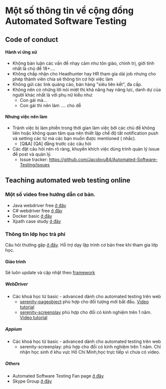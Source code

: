 # Một số thông tin về cộng đồng Automated Software Testing
## Code of conduct
#### Hành vi ứng xử 
- Không bàn luận các vấn đề nhạy cảm như tôn giáo, chính trị, giới tính nhất là chủ đề 18+....
- Không chấp nhận cho Headhunter hay HR tham gia dải job nhưng cho phép thành viên chia sẻ thông tin cơ hội việc làm
- Không gửi các link quảng cáo, bán hàng "siêu liên kết", đa cấp.
- Không nên có những lời nói miệt thị khả năng hay năng lực, danh dự của người khác nhất là với phụ nữ kiểu như: 
   * Con gái mà... 
   * Con gái thì nên làm .... cho dễ  

#### Nhưng việc nên làm 
- Tránh việc bị làm phiền trong thời gian làm việc bởi các chủ đề không liên hoặc không quan tâm  qua nên thiết lập chế độ tắt notification push và setting các từ mà các bạn muốn được mentioned ( nhắc). 
  * [Q&A] [QA] đằng trước các câu hỏi
- Các đặt câu hỏi nên rõ ràng, khuyến khích việc dùng trình quản lý issue để post và quản lý. 
  * Issue tracker: https://github.com/Jacobvu84/Automated-Software-Testing/issues
  
## Teaching automated web testing online

### Một số video free hướng dẫn cơ bản.
- Java webdriver free [ở đây](https://www.youtube.com/playlist?list=PLpTCO0Fa9GR3ir1xpFXqSVX61SaYShspy)
- C# webdriver free [ở đây](https://www.youtube.com/playlist?list=PLpTCO0Fa9GR1vOx_-YInGAPi8RZqpXFjZ)
- Docker basic [ở đây](https://www.youtube.com/playlist?list=PLpTCO0Fa9GR24nAWmrYR4qt43oDwWS-Qi)
- Xpath case study [ở đây](https://www.youtube.com/playlist?list=PLpTCO0Fa9GR3QfiFocwoj0Gvu-o16YBDa)

### Thông tin lớp học trả phí 

Câu hỏi thường gặp [ở đây](https://github.com/Jacobvu84/serenity-screenplay-junit-webdriver/wiki/Câu-hỏi-thường-gặp). Hỗ trợ dạy lập trình cơ bản free khi tham gia lớp học.

#### Giáo trình 
Sẽ luôn update và cập nhật theo [framework](https://github.com/serenity-bdd/serenity-core)

##### WebDriver  
- Các khoá học từ basic - advanced dành cho automated testing trên web  
	* [serenity-pageobject](https://github.com/Jacobvu84/serenity-pageobject-junit-webdriver/issues) phù hợp cho đối tượng mới bắt đầu. [Video tutorial](https://www.youtube.com/watch?v=yUXdDXBbRRI&list=PLpTCO0Fa9GR38qJ-AtT0EWJf5mDP7CXwJ&index=1)
  * [serenity-screenplay](https://github.com/Jacobvu84/serenity-screenplay-junit-webdriver/issues) phù hợp cho đối có kinh nghiệm trên 1 năm. [Video tutorial](https://www.youtube.com/playlist?list=PLpTCO0Fa9GR1Wq7BW_MpR9ttm3Fl0s2Ik)
  
##### Appium   
- Các khoá học từ basic - advanced dành cho automated testing trên web  
  * serenity-screenplay:  phù hợp cho đối có kinh nghiệm trên 1 năm. Chỉ nhận học sinh ở khu vực Hồ Chí Minh,học trực tiếp vì chưa có video.

##### Others
- Automated Software Testing Fan page [ở đây](https://www.facebook.com/selenium.vietnam)
- Skype Group [ở đây](https://join.skype.com/RhAs3UPbzxcs)

